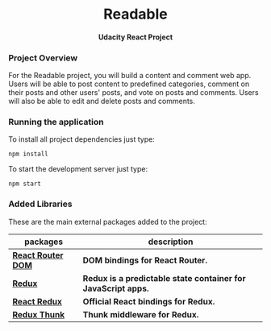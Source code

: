 <h1 align="center"> 
    <br /> Readable <br />
</h1>

<h4 align="center">Udacity React Project</h4>

### Project Overview

For the Readable project, you will build a content and comment web app. Users will be able to post content to predefined categories, comment on their posts and other users' posts, and vote on posts and comments. Users will also be able to edit and delete posts and comments.

### Running the application 

To install all project dependencies just type:

```shell
npm install
```

To start the development server just type:

```shell
npm start
```

### Added Libraries

These are the main external packages added to the project:

| packages | description |
|---|---|
| **[React Router DOM](https://github.com/ReactTraining/react-router/tree/master/packages/react-router-dom)** | **DOM bindings for React Router.** |
| **[Redux](https://github.com/reduxjs/redux)** | **Redux is a predictable state container for JavaScript apps.** |
| **[React Redux](https://github.com/reduxjs/react-redux)** | **Official React bindings for Redux.** |
| **[Redux Thunk](https://github.com/reduxjs/redux-thunk)** | **Thunk middleware for Redux.** |

